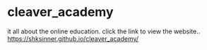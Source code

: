 # cleaver_academy
it all about the online education.
click the link to view the website..
https://shksinner.github.io/cleaver_academy/
